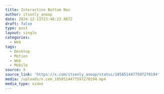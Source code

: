```yaml
---
title: Interactive Bottom Nav
author: itsonly_anoop
date: 2024-12-11T23:48:23.807Z
draft: false
type: post
layout: single
categories:
  - Web
tags:
  - Desktop
  - Motion
  - Web
  - Mobile
source: X
source_link: 'https://x.com/itsonly_anoop/status/1858514477597270194'
media: /uploads/x.com_1858514477597270194.mp4
media_type: video
---
```


